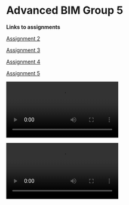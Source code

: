 # Advanced BIM Group 5

**Links to assignments**

[Assignment 2](A2/README.md)

[Assignment 3](A3/README.md)

[Assignment 4](A4/README.md)

[Assignment 5](A5/README.md)

![asdasd](A4/images/Test.mp4)

<video src="https://www.youtube.com/watch?v=XfR9iY5y94s" controls="controls" style="max-width: 730px;">
</video>
